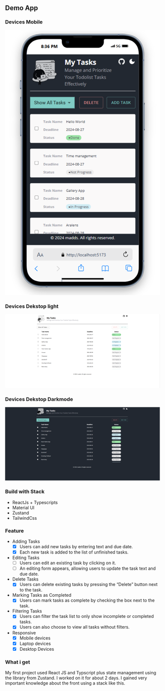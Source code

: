 ## Demo App

### Devices Mobile

<img src="./src/assets/image5.png">

### Devices Dekstop light

<img src="./src/assets/image4.png">

### Devices Dekstop Darkmode

<img src="./src/assets/image3.png">

### Build with Stack

- ReactJs + Typescripts
- Material UI
- Zustand
- TailwindCss

### Feature

- Adding Tasks
  - [x] Users can add new tasks by entering text and due date.
  - [x] Each new task is added to the list of unfinished tasks.
- Editing Tasks
  - [ ] Users can edit an existing task by clicking on it.
  - [ ] An editing form appears, allowing users to update the task text and due date.
- Delete Tasks
  - [x] Users can delete existing tasks by pressing the “Delete” button next to the task.
- Marking Tasks as Completed
  - [x] Users can mark tasks as complete by checking the box next to the task.
- Filtering Tasks
  - [x] Users can filter the task list to only show incomplete or completed tasks.
  - [x] Users can also choose to view all tasks without filters.
- Responsive
  - [x] Mobile devices
  - [x] Laptop devices
  - [x] Desktop Devices

### What i get

My first project used React JS and Typscript plus state management using the library from Zustand. I worked on it for about 2 days. I gained very important knowledge about the front using a stack like this.
